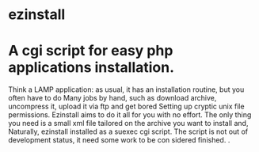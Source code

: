 ezinstall
=========

A cgi script for easy php applications installation.
=========

Think a LAMP application: as usual, it has an installation routine, but you often have to do
Many jobs by hand, such as download archive, uncompress it, upload it via ftp and get bored
Setting up cryptic unix file permissions.
Ezinstall aims to do it all for you with no effort.
The only thing you need is a small xml file tailored on the archive you want to install and,
Naturally, ezinstall installed as a suexec cgi script.
The script is not out of development status, it need some work to be con sidered finished.
.
